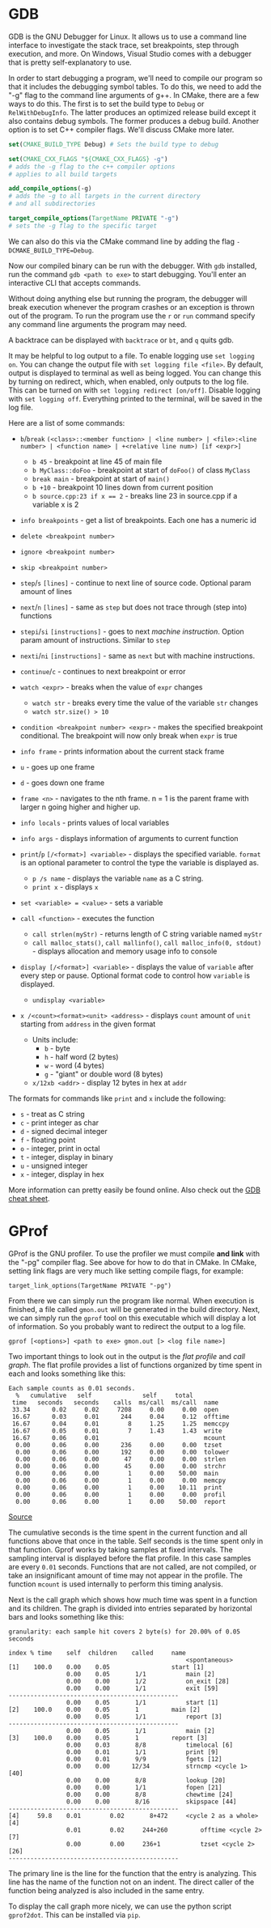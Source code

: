 # GDB

GDB is the GNU Debugger for Linux. It allows us to use a command line interface to investigate the stack trace, set breakpoints, step through execution, and more. 
On Windows, Visual Studio comes with a debugger that is pretty self-explanatory to use.

In order to start debugging a program, we'll need to compile our program so that it includes the debugging symbol tables. 
To do this, we need to add the "-g" flag to the command line arguments of g++. In CMake, there are a few ways to do this. 
The first is to set the build type to `Debug` or `RelWithDebugInfo`. The latter produces an optimized release build except it also contains debug symbols. 
The former produces a debug build. Another option is to set C++ compiler flags. We'll discuss CMake more later.

```CMake
set(CMAKE_BUILD_TYPE Debug) # Sets the build type to debug

set(CMAKE_CXX_FLAGS "${CMAKE_CXX_FLAGS} -g") 
# adds the -g flag to the c++ compiler options
# applies to all build targets

add_compile_options(-g)
# adds the -g to all targets in the current directory
# and all subdirectories

target_compile_options(TargetName PRIVATE "-g")
# sets the -g flag to the specific target
```

We can also do this via the CMake command line by adding the flag `-DCMAKE_BUILD_TYPE=Debug`.

Now our compiled binary can be run with the debugger. With `gdb` installed, run the command `gdb <path to exe>` to start debugging. You'll enter an interactive CLI that accepts commands.

Without doing anything else but running the program, the debugger will break execution whenever the program crashes or an exception is thrown out of the program. To run the program use the `r` or `run` command specify any command line arguments the program may need.

A backtrace can be displayed with `backtrace` or `bt`, and `q` quits gdb.

It may be helpful to log output to a file. To enable logging use `set logging on`. 
You can change the output file with `set logging file <file>`. 
By default, output is displayed to terminal as well as being logged. 
You can change this by turning on redirect, which, when enabled, only outputs to the log file. This can be turned on with `set logging redirect [on/off]`. 
Disable logging with `set logging off`. Everything printed to the terminal, will be saved in the log file.

Here are a list of some commands:
* `b`/`break` `(<class>::<member function> | <line number> | <file>:<line number> | <function name> | +<relative line num>) [if <expr>]`
    * `b 45` - breakpoint at line 45 of main file
    * `b MyClass::doFoo` - breakpoint at start of `doFoo()` of class `MyClass`
    * `break main` - breakpoint at start of `main()`
    * `b +10` - breakpoint 10 lines down from current position
    * `b source.cpp:23 if x == 2` - breaks line 23 in source.cpp if a variable x is 2
* `info breakpoints` - get a list of breakpoints. Each one has a numeric id
* `delete <breakpoint number>`
* `ignore <breakpoint number>`
* `skip <breakpoint number>`
* `step`/`s` `[lines]` - continue to next line of source code. Optional param amount of lines 
* `next`/`n` `[lines]` - same as `step` but does not trace through (step into) functions
* `stepi`/`si` `[instructions]` - goes to next *machine instruction*. Option param amount of instructions. Similar to `step`
* `nexti`/`ni` `[instructions]` - same as `next` but with machine instructions.
* `continue`/`c` - continues to next breakpoint or error
* `watch <expr>` - breaks when the value of `expr` changes
    * `watch str` - breaks every time the value of the variable `str` changes
    * `watch str.size() > 10`
* `condition <breakpoint number> <expr>` - makes the specified breakpoint conditional. The breakpoint will now only break when `expr` is true


* `info frame` - prints information about the current stack frame
* `u` - goes up one frame
* `d` - goes down one frame
* `frame <n>` - navigates to the nth frame. n = 1 is the parent frame with larger n going higher and higher up.
* `info locals` - prints values of local variables
* `info args` - displays information of arguments to current function

* `print`/`p` `[/<format>] <variable>` - displays the specified variable. `format` is an optional parameter to control the type the variable is displayed as. 
    * `p /s name` - displays the variable `name` as a C string.
    * `print x` - displays `x`
* `set <variable> = <value>` - sets a variable
* `call <function>` - executes the function
    * `call strlen(myStr)` - returns length of C string variable named `myStr`
    * `call malloc_stats()`, `call mallinfo()`, `call malloc_info(0, stdout)` - displays allocation and memory usage info to console
* `display [/<format>] <variable>` - displays the value of `variable` after every step or pause. Optional format code to control how `variable` is displayed.
    * `undisplay <variable>`
* `x /<count><format><unit> <address>` - displays `count` amount of `unit` starting from `address` in the given format
    * Units include:
        * `b` - byte
        * `h` - half word (2 bytes)
        * `w` - word (4 bytes)
        * `g` - "giant" or double word (8 bytes)
    * `x/12xb <addr>` - display 12 bytes in hex at `addr`


The formats for commands like `print` and `x` include the following:
* `s` - treat as C string
* `c` - print integer as char
* `d` - signed decimal integer
* `f` - floating point
* `o` - integer, print in octal
* `t` - integer, display in binary
* `u` - unsigned integer
* `x` - integer, display in hex

More information can pretty easily be found online. Also check out the [GDB cheat sheet](https://darkdust.net/files/GDB%20Cheat%20Sheet.pdf).

# GProf

GProf is the GNU profiler. To use the profiler we must compile **and link** with the "-pg" compiler flag. See above for how to do that in CMake. 
In CMake, setting link flags are very much like setting compile flags, for example:

```
target_link_options(TargetName PRIVATE "-pg")
```
From there we can simply run the program like normal. When execution is finished, a file called `gmon.out` will be generated in the build directory. 
Next, we can simply run the `gprof` tool on this executable which will display a lot of information. So you probably want to redirect the output to a log file.

```
gprof [<options>] <path to exe> gmon.out [> <log file name>]
```

Two important things to look out in the output is the *flat profile* and *call graph*. The flat profile provides a list of functions organized by time spent in each and looks something like this:
```
Each sample counts as 0.01 seconds.
  %   cumulative   self              self     total           
 time   seconds   seconds    calls  ms/call  ms/call  name    
 33.34      0.02     0.02     7208     0.00     0.00  open
 16.67      0.03     0.01      244     0.04     0.12  offtime
 16.67      0.04     0.01        8     1.25     1.25  memccpy
 16.67      0.05     0.01        7     1.43     1.43  write
 16.67      0.06     0.01                             mcount
  0.00      0.06     0.00      236     0.00     0.00  tzset
  0.00      0.06     0.00      192     0.00     0.00  tolower
  0.00      0.06     0.00       47     0.00     0.00  strlen
  0.00      0.06     0.00       45     0.00     0.00  strchr
  0.00      0.06     0.00        1     0.00    50.00  main
  0.00      0.06     0.00        1     0.00     0.00  memcpy
  0.00      0.06     0.00        1     0.00    10.11  print
  0.00      0.06     0.00        1     0.00     0.00  profil
  0.00      0.06     0.00        1     0.00    50.00  report
```
[Source](https://ftp.gnu.org/old-gnu/Manuals/gprof-2.9.1/html_chapter/gprof_5.html#SEC11)

The cumulative seconds is the time spent in the current function and all functions above that once in the table. Self seconds is the time spent only in that function. 
Gprof works by taking samples at fixed intervals. The sampling interval is displayed before the flat profile. In this case samples are every `0.01` seconds. 
Functions that are not called, are not compiled, or take an insignificant amount of time may not appear in the profile. The function `mcount` is used internally to perform this timing analysis.

Next is the call graph which shows how much time was spent in a function and its children. The graph is divided into entries separated by horizontal bars and looks something like this:
```
granularity: each sample hit covers 2 byte(s) for 20.00% of 0.05 seconds

index % time    self  children    called     name
                                                 <spontaneous>
[1]    100.0    0.00    0.05                 start [1]
                0.00    0.05       1/1           main [2]
                0.00    0.00       1/2           on_exit [28]
                0.00    0.00       1/1           exit [59]
-----------------------------------------------
                0.00    0.05       1/1           start [1]
[2]    100.0    0.00    0.05       1         main [2]
                0.00    0.05       1/1           report [3]
-----------------------------------------------
                0.00    0.05       1/1           main [2]
[3]    100.0    0.00    0.05       1         report [3]
                0.00    0.03       8/8           timelocal [6]
                0.00    0.01       1/1           print [9]
                0.00    0.01       9/9           fgets [12]
                0.00    0.00      12/34          strncmp <cycle 1> [40]
                0.00    0.00       8/8           lookup [20]
                0.00    0.00       1/1           fopen [21]
                0.00    0.00       8/8           chewtime [24]
                0.00    0.00       8/16          skipspace [44]
-----------------------------------------------
[4]     59.8    0.01        0.02       8+472     <cycle 2 as a whole>	[4]
                0.01        0.02     244+260         offtime <cycle 2> [7]
                0.00        0.00     236+1           tzset <cycle 2> [26]
-----------------------------------------------
```

The primary line is the line for the function that the entry is analyzing. 
This line has the name of the function not on an indent. The direct caller of the function being analyzed is also included in the same entry.

To display the call graph more nicely, we can use the python script `gprof2dot`. This can be installed via `pip`.

